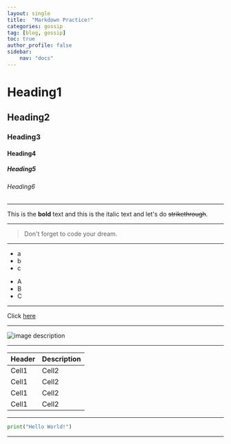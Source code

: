 ```yaml
---
layout: single
title:  "Markdown Practice!"
categories: gossip
tag: [blog, gossip]
toc: true
author_profile: false
sidebar:
    nav: "docs"
---
```


<!-- Heading -->
# Heading1
## Heading2
### Heading3
#### Heading4
##### Heading5
###### Heading6

<!--Line-->
---
<!--Text attributes-->
This is the **bold** text and this is the italic text and let's do ~~strikethrough~~. 

---
<!--Quote--->
>Don't forget to code your dream.

---
<!--Bullet list-->
* a
* b
* c
- A
- B
- C

---

<!--Link-->
Click [here](https://github.com/majorWallet)

---
<!--Image-->
![image description](https://pbs.twimg.com/profile_images/1414990564408262661/r6YemvF9_400x400.jpg)

---

<!--Table-->
|Header|Description|
|--|--|
|Cell1|Cell2|
|Cell1|Cell2|
|Cell1|Cell2|
|Cell1|Cell2|

---

<!-- Code -->

```Python
print("Hello World!")
```
---

<!-->